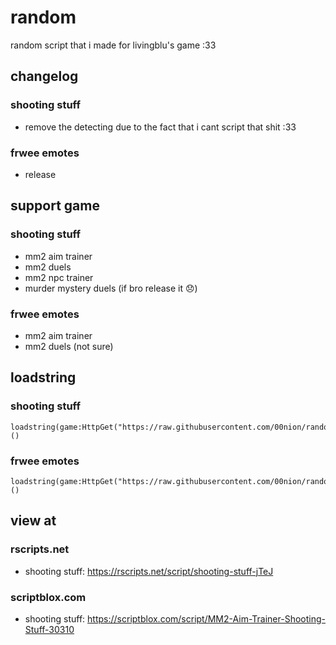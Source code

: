 # random
random script that i made for livingblu's game :33
## changelog
### shooting stuff
  - remove the detecting due to the fact that i cant script that shit :33
### frwee emotes
- release
## support game
### shooting stuff
- mm2 aim trainer
- mm2 duels
- mm2 npc trainer
- murder mystery duels (if bro release it 😞)
### frwee emotes
- mm2 aim trainer
- mm2 duels (not sure)
## loadstring
### shooting stuff
```luau
loadstring(game:HttpGet("https://raw.githubusercontent.com/00nion/random/refs/heads/main/what.luau"))()
```
### frwee emotes
```luau
loadstring(game:HttpGet("https://raw.githubusercontent.com/00nion/random/refs/heads/main/freerobux.luau"))()
```
## view at
### rscripts.net
- shooting stuff: https://rscripts.net/script/shooting-stuff-jTeJ
### scriptblox.com
- shooting stuff: https://scriptblox.com/script/MM2-Aim-Trainer-Shooting-Stuff-30310
